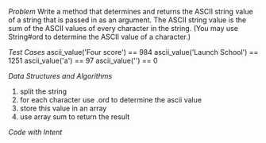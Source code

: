 *Problem*
Write a method that determines and returns the ASCII string value of a 
string that is passed in as an argument. The ASCII string value is the 
sum of the ASCII values of every character in the string. (You may use
String#ord to determine the ASCII value of a character.)

*Test Cases*
ascii_value('Four score') == 984
ascii_value('Launch School') == 1251
ascii_value('a') == 97
ascii_value('') == 0

*Data Structures and Algorithms*
1. split the string
2. for each character use .ord to determine the ascii value
3. store this value in an array 
4. use array sum to return the result


*Code with Intent*

